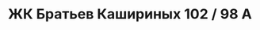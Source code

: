 ---
title: 'ЖК Братьев Кашириных 102 / 98 А'
description: 'Ведутся работы по строительству дома, успевайте купить квартиру по выгодным ценам.'
image: '/public/Бр Кашириных/iuUW9StK_5Q.webp'
---